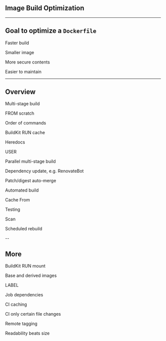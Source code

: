 <!-- .slide: id="heredocs" class="center" style="text-align: center; vertical-align: middle" -->

## Image Build Optimization

---

## Goal to optimize a `Dockerfile`

<i class="fas fa-running fa-2x" style="width: 2em; text-align: center;"></i> Faster build

<i class="fas fa-compress-arrows-alt fa-2x" style="width: 2em; text-align: center;"></i> Smaller image

<i class="fas fa-shield-alt fa-2x" style="width: 2em; text-align: center;"></i> More secure contents

<i class="fas fa-dumbbell fa-2x" style="width: 2em; text-align: center;"></i> Easier to maintain

---

## Overview

<div class="layout-double">

Multi-stage build <i class="fas fa-running"></i> <i class="fas fa-compress-arrows-alt"></i>

FROM scratch <i class="fas fa-shield-alt"></i> <i class="fas fa-compress-arrows-alt"></i>

Order of commands <i class="fas fa-running"></i>

BuildKit RUN cache <i class="fas fa-compress-arrows-alt"></i>

Heredocs <i class="fas fa-dumbbell"></i>

USER <i class="fas fa-shield-alt"></i>

Parallel multi-stage build <i class="fas fa-running"></i>

Dependency update, e.g. RenovateBot <i class="fas fa-shield-alt"></i>

Patch/digest auto-merge <i class="fas fa-shield-alt"></i>

Automated build <i class="fas fa-shield-alt"></i> <i class="fas fa-running"></i>

Cache From <i class="fas fa-running"></i>

Testing <i class="fas fa-shield-alt"></i>

Scan <i class="fas fa-shield-alt"></i>

Scheduled rebuild <i class="fas fa-shield-alt"></i>

</div>

--

## More

BuildKit RUN mount <i class="fas fa-compress-arrows-alt"></i> <i class="fas fa-running"></i>

Base and derived images <i class="fas fa-running"></i> <i class="fas fa-dumbbell"></i>

LABEL <i class="fas fa-dumbbell"></i>

Job dependencies <i class="fas fa-running"></i>

CI caching <i class="fas fa-running"></i>

CI only certain file changes <i class="fas fa-running"></i>

Remote tagging <i class="fas fa-running"></i>

Readability beats size <i class="fas fa-dumbbell"></i>
